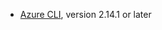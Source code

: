 - [Azure CLI](/cli/azure/install-azure-cli?view=azure-cli-latest&preserve-view=true), version 2.14.1 or later
